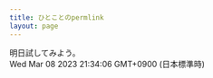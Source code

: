 ```yaml
---
title: ひとことのpermlink
layout: page
---
```

<div class="box" dt="1678278846257">
  明日試してみよう。
  <div class="content is-small">Wed Mar 08 2023 21:34:06 GMT+0900 (日本標準時)</div>
</div>